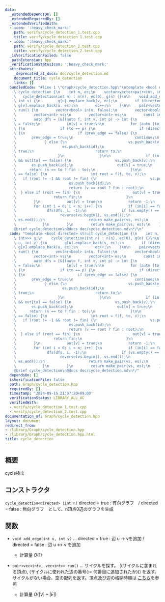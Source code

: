 ```yaml
---
data:
  _extendedDependsOn: []
  _extendedRequiredBy: []
  _extendedVerifiedWith:
  - icon: ':heavy_check_mark:'
    path: verify/cycle_detection_1.test.cpp
    title: verify/cycle_detection_1.test.cpp
  - icon: ':heavy_check_mark:'
    path: verify/cycle_detection_2.test.cpp
    title: verify/cycle_detection_2.test.cpp
  _isVerificationFailed: false
  _pathExtension: hpp
  _verificationStatusIcon: ':heavy_check_mark:'
  attributes:
    _deprecated_at_docs: doc/cycle_detection.md
    document_title: cycle_detection
    links: []
  bundledCode: "#line 1 \"Graph/cycle_detection.hpp\"\ntemplate <bool directed> struct\
    \ cycle_detection {\n    int n, ec;\n    vector<vector<pair<int, int>>> g;\n \
    \   cycle_detection(int n) : n(n), ec(0), g(n) {}\n\n    void add_edge(int u,\
    \ int v) {\n        g[u].emplace_back(v, ec);\n        if (directed == false)\
    \ g[v].emplace_back(u, ec);\n        ec++;\n    }\n\n    pair<vector<int>, vector<int>>\
    \ run() {\n        vector<bool> in(n, false);\n        vector<bool> out(n, false);\n\
    \        vector<int> vs;\n        vector<int> es;\n        const int fin = INT_MAX;\n\
    \        auto dfs = [&](auto f, int v, int p) -> int {\n            bool prev_edge\
    \ = false;\n            in[v] = true;\n\n            for (auto [to, id] : g[v])\
    \ {\n                if (to == p) {\n                    if (directed == false)\
    \ {\n                        if (prev_edge == false) {\n                     \
    \       prev_edge = true;\n                            continue;\n           \
    \             } else {\n                            vs.push_back(v);\n       \
    \                     es.push_back(id);\n                            out[v] =\
    \ true;\n                            return to;\n                        }\n \
    \                   }\n                }\n\n                if (in[to] == true\
    \ && out[to] == false) {\n                    vs.push_back(v);\n             \
    \       es.push_back(id);\n                    out[v] = true;\n              \
    \      return (v == to ? fin : to);\n                }\n\n                if (in[to]\
    \ == false) {\n                    int root = f(f, to, v);\n                 \
    \   if (root != -1 && root != fin) {\n                        vs.push_back(v);\n\
    \                        es.push_back(id);\n                        out[v] = true;\n\
    \                        return (v == root ? fin : root);\n                  \
    \  } else if (root == fin) {\n                        out[v] = true;\n       \
    \                 return fin;\n                    }\n                }\n    \
    \        }\n            out[v] = true;\n            return -1;\n        };\n\n\
    \        for (int i = 0; i < n; i++) {\n            if (in[i] == false) {\n  \
    \              dfs(dfs, i, -1);\n                if (vs.empty() == false) {\n\
    \                    reverse(vs.begin(), vs.end());\n                    reverse(es.begin(),\
    \ es.end());\n                    return make_pair(vs, es);\n                }\n\
    \            }\n        }\n        return make_pair(vs, es);\n    }\n};\n/*\n\
    @brief cycle_detection\n@docs doc/cycle_detection.md\n*/\n"
  code: "template <bool directed> struct cycle_detection {\n    int n, ec;\n    vector<vector<pair<int,\
    \ int>>> g;\n    cycle_detection(int n) : n(n), ec(0), g(n) {}\n\n    void add_edge(int\
    \ u, int v) {\n        g[u].emplace_back(v, ec);\n        if (directed == false)\
    \ g[v].emplace_back(u, ec);\n        ec++;\n    }\n\n    pair<vector<int>, vector<int>>\
    \ run() {\n        vector<bool> in(n, false);\n        vector<bool> out(n, false);\n\
    \        vector<int> vs;\n        vector<int> es;\n        const int fin = INT_MAX;\n\
    \        auto dfs = [&](auto f, int v, int p) -> int {\n            bool prev_edge\
    \ = false;\n            in[v] = true;\n\n            for (auto [to, id] : g[v])\
    \ {\n                if (to == p) {\n                    if (directed == false)\
    \ {\n                        if (prev_edge == false) {\n                     \
    \       prev_edge = true;\n                            continue;\n           \
    \             } else {\n                            vs.push_back(v);\n       \
    \                     es.push_back(id);\n                            out[v] =\
    \ true;\n                            return to;\n                        }\n \
    \                   }\n                }\n\n                if (in[to] == true\
    \ && out[to] == false) {\n                    vs.push_back(v);\n             \
    \       es.push_back(id);\n                    out[v] = true;\n              \
    \      return (v == to ? fin : to);\n                }\n\n                if (in[to]\
    \ == false) {\n                    int root = f(f, to, v);\n                 \
    \   if (root != -1 && root != fin) {\n                        vs.push_back(v);\n\
    \                        es.push_back(id);\n                        out[v] = true;\n\
    \                        return (v == root ? fin : root);\n                  \
    \  } else if (root == fin) {\n                        out[v] = true;\n       \
    \                 return fin;\n                    }\n                }\n    \
    \        }\n            out[v] = true;\n            return -1;\n        };\n\n\
    \        for (int i = 0; i < n; i++) {\n            if (in[i] == false) {\n  \
    \              dfs(dfs, i, -1);\n                if (vs.empty() == false) {\n\
    \                    reverse(vs.begin(), vs.end());\n                    reverse(es.begin(),\
    \ es.end());\n                    return make_pair(vs, es);\n                }\n\
    \            }\n        }\n        return make_pair(vs, es);\n    }\n};\n/*\n\
    @brief cycle_detection\n@docs doc/cycle_detection.md\n*/"
  dependsOn: []
  isVerificationFile: false
  path: Graph/cycle_detection.hpp
  requiredBy: []
  timestamp: '2024-09-16 21:07:20+09:00'
  verificationStatus: LIBRARY_ALL_AC
  verifiedWith:
  - verify/cycle_detection_1.test.cpp
  - verify/cycle_detection_2.test.cpp
documentation_of: Graph/cycle_detection.hpp
layout: document
redirect_from:
- /library/Graph/cycle_detection.hpp
- /library/Graph/cycle_detection.hpp.html
title: cycle_detection
---
```

## 概要
cycle検出

## コンストラクタ 
`cycle_detection<directed> (int n)`  directed = true : 有向グラフ　/ directed = false : 無向グラフ　として、n頂点0辺のグラフを生成

## 関数
- `void add_edge(int u, int v)` ... directed = true : 辺 u -> vを追加 / directed = false : 辺 u <-> v を追加
    - 計算量 $O(1)$
  
- `pair<vec<int>, vec<int>> run()` ... サイクルを探す。 ((サイクルに含まれる頂点), (サイクルに使われた辺の番号(:= 何番目に追加されたか))) を返す。サイクルがない場合、空の配列を返す。頂点及び辺の格納時順は
  [こちら](https://judge.yosupo.jp/problem/cycle_detection_undirected)を参照
    - 計算量 $O(|V| + |E|)$


